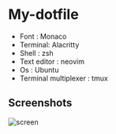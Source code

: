 # My-dotfile

- Font : Monaco
- Terminal: Alacritty
- Shell : zsh
- Text editor : neovim
- Os : Ubuntu
- Terminal multiplexer : tmux

## Screenshots
![screen](https://i.imgur.com/4vhgA8F.png)

